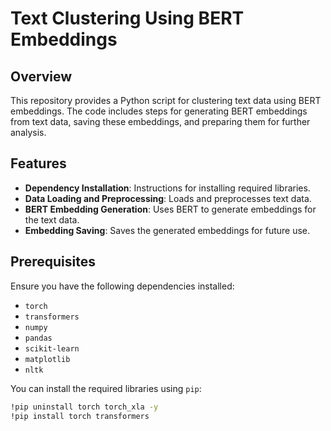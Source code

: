 # Text Clustering Using BERT Embeddings

## Overview

This repository provides a Python script for clustering text data using BERT embeddings. The code includes steps for generating BERT embeddings from text data, saving these embeddings, and preparing them for further analysis.

## Features

- **Dependency Installation**: Instructions for installing required libraries.
- **Data Loading and Preprocessing**: Loads and preprocesses text data.
- **BERT Embedding Generation**: Uses BERT to generate embeddings for the text data.
- **Embedding Saving**: Saves the generated embeddings for future use.

## Prerequisites

Ensure you have the following dependencies installed:

- `torch`
- `transformers`
- `numpy`
- `pandas`
- `scikit-learn`
- `matplotlib`
- `nltk`

You can install the required libraries using `pip`:

```bash
!pip uninstall torch torch_xla -y
!pip install torch transformers
